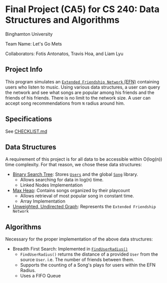 # Final Project (CA5) for CS 240: Data Structures and Algorithms
Binghamton University

Team Name: Let's Go Mets

Collaborators: Fotis Antonatos, Travis Hoa, and Liam Lyu

## Project Info
This program simulates an [`Extended Friendship Network` (EFN)](friendships.hpp) containing users who listen to music. Using various data structures, a user can query the network and see what songs are popular among his friends and the friends of his friends. There is no limit to the network size. A user can accept song recommendations from `N` radius around him.
## Specifications
See [CHECKLIST.md](CHECKLIST.md)
## Data Structures
A requirement of this project is for all data to be accessible within O(log(n)) time complexity. For that reason, we chose these data structures:
 - [Binary Search Tree](bstree.hpp): Stores [`Users`](user.hpp) and the global [`Song`](song.hpp) library.
    - Allows searching for data in log(n) time.
    - Linked Nodes Implementation
 - [Max Heap](maxheap.hpp): Contains songs organized by their playcount
    - Allows retrieval of most popular song in constant time.
    - Array Implementation
 - [Unweighted, Undirected Graph](friendships.hpp): Represents the `Extended Friendship Network`
 ## Algorithms
 Necessary for the proper implementation of the above data structures:
 - Breadth First Search: Implemented in [`FindUserRadius()`](friendships.hpp)
    - `FindUserRadius()` returns the distance of a provided `User` from the source `User`. i.e. The number of friends between them.
    - Supports the counting of a Song's plays for users within the EFN Radius.
    - Uses a FIFO Queue